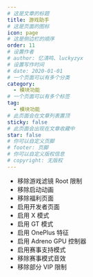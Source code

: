 ```yaml
---
# 这是文章的标题
title: 游戏助手
# 这是页面的图标
icon: page
# 这是侧边栏的顺序
order: 11
# 设置作者
# author: 忆清鸣、luckyzyx
# 设置写作时间
# date: 2020-01-01
# 一个页面可以有多个分类
category:
  - 模块功能
# 一个页面可以有多个标签
tag:
  - 模块功能
# 此页面会在文章列表置顶
sticky: false
# 此页面会出现在文章收藏中
star: false
# 你可以自定义页脚
# footer: 页脚
# 你可以自定义版权信息
# copyright: 无版权
---
```


- 移除游戏滤镜 Root 限制
- 移除启动动画
- 移除福利页面
- 启用开发者页面
- 启用 X 模式
- 启用 GT 模式
- 启用 OnePlus 特征
- 启用 Adreno GPU 控制器
- 启用赛事支持模式
- 移除赛事模式音效
- 移除部分 VIP 限制
